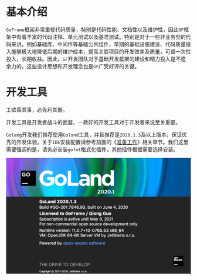 
# 基本介绍

`GoFrame`框架非常重视代码质量，特别是代码性能、文档性以及维护性，因此`GF`框架中有着丰富的代码注释、单元测试以及基准测试。特别是对于一些非业务型的代码来讲，例如基础库、中间件等基础公共组件，早期的基础设施建设、代码质量投入能够极大地降低后期的维护成本，提高关联项目的开发效率及质量，可谓一次性投入，长期收益。因此，`GF`开发团队对于基础开发框架的建设和精力投入是不遗余力的，这些设计思想和开发理念也是`GF`广受好评的关键。


# 开发工具

工欲善其事，必先利其器。

开发工具是开发者战斗的武器，一款好的开发工具对于开发者来说至关重要。

`Golang`开发我们推荐使用`Goland`工具，并且推荐是`2020.1.3`及以上版本，保证优秀的开发体验。关于`IDE`安装配置请参考前面的《[准备工作](/prepare/install.md)》相关章节。我们这里需要强调的是，请务必安装`gofmt`格式化插件，其他插件根据需要选择安装。

![](/images/WX20200610-220429@2x.png)




